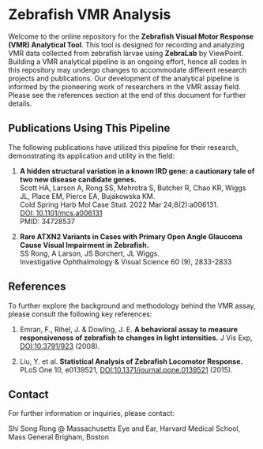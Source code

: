 # Zebrafish VMR Analysis

Welcome to the online repository for the **Zebrafish Visual Motor Response (VMR) Analytical Tool**. This tool is designed for recording and analyzing VMR data collected from zebrafish larvae using **ZebraLab** by ViewPoint. Building a VMR analytical pipeline is an ongoing effort, hence all codes in this repository may undergo changes to accommodate different research projects and publications. Our development of the analytical pipeline is informed by the pioneering work of researchers in the VMR assay field. Please see the references section at the end of this document for further details.

## Publications Using This Pipeline

The following publications have utilized this pipeline for their research, demonstrating its application and utility in the field:

1. **A hidden structural variation in a known IRD gene: a cautionary tale of two new disease candidate genes.**  
   Scott HA, Larson A, Rong SS, Mehrotra S, Butcher R, Chao KR, Wiggs JL, Place EM, Pierce EA, Bujakowska KM.  
   Cold Spring Harb Mol Case Stud. 2022 Mar 24;8(2):a006131.  
   [DOI: 10.1101/mcs.a006131](https://doi.org/10.1101/mcs.a006131)  
   PMID: 34728537

2. **Rare ATXN2 Variants in Cases with Primary Open Angle Glaucoma Cause Visual Impairment in Zebrafish.**  
   SS Rong, A Larson, JS Borchert, JL Wiggs.  
   Investigative Ophthalmology & Visual Science 60 (9), 2833-2833

## References

To further explore the background and methodology behind the VMR assay, please consult the following key references:

1. Emran, F., Rihel, J. & Dowling, J. E. **A behavioral assay to measure responsiveness of zebrafish to changes in light intensities.** J Vis Exp, [DOI:10.3791/923](https://doi.org/10.3791/923) (2008).

2. Liu, Y. et al. **Statistical Analysis of Zebrafish Locomotor Response.** PLoS One 10, e0139521, [DOI:10.1371/journal.pone.0139521](https://doi.org/10.1371/journal.pone.0139521) (2015).

## Contact

For further information or inquiries, please contact:

Shi Song Rong @ Massachusetts Eye and Ear, Harvard Medical School, Mass General Brigham, Boston
